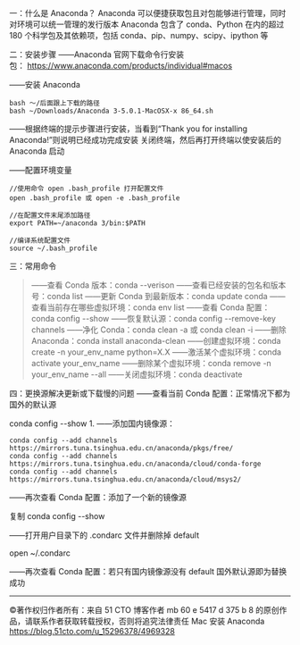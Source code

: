 一：什么是 Anaconda？
Anaconda 可以便捷获取包且对包能够进行管理，同时对环境可以统一管理的发行版本
Anaconda 包含了 conda、Python 在内的超过 180 个科学包及其依赖项，包括 conda、pip、numpy、scipy、ipython 等

二：安装步骤
——Anaconda 官网下载命令行安装包： https://www.anaconda.com/products/individual#macos



——安装 Anaconda
```
bash ～/后面跟上下载的路径
bash ~/Downloads/Anaconda 3-5.0.1-MacOSX-x 86_64.sh
```
——根据终端的提示步骤进行安装，当看到“Thank you for installing Anaconda!”则说明已经成功完成安装
关闭终端，然后再打开终端以使安装后的 Anaconda 启动


——配置环境变量
```
//使用命令 open .bash_profile 打开配置文件
open .bash_profile 或 open -e .bash_profile
 
//在配置文件末尾添加路径
export PATH=~/anaconda 3/bin:$PATH
 
//编译系统配置文件
source ~/.bash_profile
```


三：常用命令
>——查看 Conda 版本：conda --verison
>——查看已经安装的包名和版本号：conda list
>——更新 Conda 到最新版本：conda update conda
>——查看当前存在哪些虚拟环境：conda env list
>——查看 Conda 配置：conda config --show
>——恢复默认源：conda config --remove-key channels
>——净化 Conda：conda clean -a 或 conda clean -i
>——删除 Anaconda：conda install anaconda-clean
>——创建虚拟环境：conda create -n your_env_name python=X.X
>——激活某个虚拟环境：conda activate your_env_name
>——删除某个虚拟环境：conda remove -n your_env_name --all
>——关闭虚拟环境：conda deactivate

四：更换源解决更新或下载慢的问题
——查看当前 Conda 配置：正常情况下都为国外的默认源


conda config --show
1.
——添加国内镜像源：
```
conda config --add channels https://mirrors.tuna.tsinghua.edu.cn/anaconda/pkgs/free/
conda config --add channels https://mirrors.tuna.tsinghua.edu.cn/anaconda/cloud/conda-forge 
conda config --add channels https://mirrors.tuna.tsinghua.edu.cn/anaconda/cloud/msys2/
```


——再次查看 Conda 配置：添加了一个新的镜像源


复制 
conda config --show

——打开用户目录下的 .condarc 文件并删除掉 default 


open ~/.condarc

——再次查看 Conda 配置：若只有国内镜像源没有 default 国外默认源即为替换成功

-----------------------------------
©著作权归作者所有：来自 51 CTO 博客作者 mb 60 e 5417 d 375 b 8 的原创作品，请联系作者获取转载授权，否则将追究法律责任
Mac 安装 Anaconda
https://blog.51cto.com/u_15296378/4969328